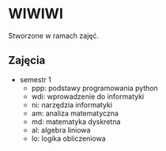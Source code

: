 # WIWIWI

Stworzone w ramach zajęć.

## Zajęcia

- semestr 1
  - ppp: podstawy programowania python
  - wdi: wprowadzenie do informatyki
  - ni: narzędzia informatyki
  - am: analiza matematyczna
  - md: matematyka dyskretna
  - al: algebra liniowa
  - lo: logika obliczeniowa
